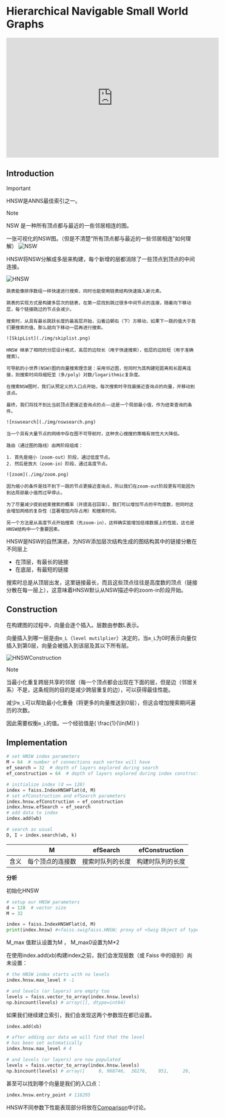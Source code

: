 # Hierarchical Navigable Small World Graphs

<iframe width="560" height="315" src="https://www.youtube.com/embed/QvKMwLjdK-s?si=iHsk1vbQC2IopdL-" title="YouTube video player" frameborder="0" allow="accelerometer; autoplay; clipboard-write; encrypted-media; gyroscope; picture-in-picture; web-share" referrerpolicy="strict-origin-when-cross-origin" allowfullscreen></iframe>

## Introduction

> [!IMPORTANT]  
> HNSW是ANNS最佳索引之一。

> [!NOTE]  
> NSW 是一种所有顶点都与最近的一些邻居相连的图。

一张可视化的NSW图。（但是不清楚“所有顶点都与最近的一些邻居相连”如何理解）
![NSW](./img/NSW.png)

HNSW将NSW分解成多层来构建，每个新增的层都消除了一些顶点到顶点的中间连接。

![HNSW](./img/hnsw.png)

```admonish note title='Probability Skip List'
跳表能像排序数组一样快速进行搜索，同时也能使用链表结构快速插入新元素。

跳表的实现方式是构建多层次的链表，在第一层找到跳过很多中间节点的连接，随着向下移动层，每个链接跳过的节点会减少。

搜索时，从具有最长跳跃长度的最高层开始，沿着边朝右（下）方移动，如果下一跳的值大于我们要搜索的值，那么就向下移动一层再进行搜索。

![SkipList](./img/skiplist.png)

HNSW 继承了相同的分层设计格式，高层的边较长（用于快速搜索），低层的边较短（用于准确搜索）。
```

```admonish note title='Navigable Small World Graphs'
可导航的小世界(NSW)图的向量搜索理念是：采用邻近图，但同时为其构建短距离和长距离连接，则搜索时间将缩短至（多/poly）对数/logarithmic复杂度。

在搜索NSW图时，我们从预定义的入口点开始，每次搜索时寻找最接近查询点的向量，并移动到该点。

最终，我们将找不到比当前顶点更接近查询点的点——这是一个局部最小值，作为结束查询的条件。

![nswsearch](./img/nswsearch.png)

当一个具有大量节点的网络中存在图不可导航时，这种贪心搜搜的策略有效性大大降低。

路由（通过图的路线）由两阶段组成：

1. 首先是缩小（zoom-out）阶段，通过低度节点。
2. 然后是放大（zoom-in）阶段，通过高度节点。

![zoom](./img/zoom.png)

因为缩小的条件是找不到下一跳的节点更接近查询点，所以我们在zoom-out阶段更有可能因为到达局部最小值而过早停止。

为了尽量减少提前结束搜索的概率（并提高召回率），我们可以增加节点的平均度数，但同时这会增加网络的复杂性（显著增加内存占用）和搜索时间。

另一个方法是从高度节点开始搜索（先zoom-in），这样确实能增加低维数据上的性能，这也是HNSW结构中一个重要因素。
```

HNSW是NSW的自然演进，为NSW添加层次结构生成的图结构其中的链接分散在不同层上

- 在顶层，有最长的链接
- 在底层，有最短的链接

搜索时总是从顶层出发，这里链接最长，而且这些顶点往往是高度数的顶点（链接分散在每一层上），这意味着HNSW默认从NSW描述中的zoom-in阶段开始。

## Construction

在构建图的过程中，向量会逐个插入。层数由参数L表示。

向量插入到哪一层是由`m_L`（`level mutilplier`）决定的，当`m_L`为0时表示向量仅插入到第0层，向量会被插入到该层及其以下所有层。

![HNSWConstruction](./img/hnswconstruct.png)

> [!NOTE]
> 当最小化重复跨层共享的邻居（每一个顶点都会出现在下面的层，但是边（邻居关系）不是，这条规则的目的是减少跨层重复的边），可以获得最佳性能。
>
> 减少`m_L`可以帮助最小化重叠（将更多的向量推送到0层），但这会增加搜索期间遍历的次数。
>
> 因此需要权衡`m_L`的值。一个经验值是\( \frac{1}{\ln(M)} \)

<!-- 向量插入图中的过程：
1. 第一阶段：找到待插入的层级和位置
   1. 从顶层开始，找到 -->

## Implementation

```python
# set HNSW index parameters
M = 64  # number of connections each vertex will have
ef_search = 32  # depth of layers explored during search
ef_construction = 64  # depth of layers explored during index construction

# initialize index (d == 128)
index = faiss.IndexHNSWFlat(d, M)
# set efConstruction and efSearch parameters
index.hnsw.efConstruction = ef_construction
index.hnsw.efSearch = ef_search
# add data to index
index.add(wb)

# search as usual
D, I = index.search(wb, k)
```

|   | M | efSearch | efConstruction |
|---|---|----------|----------------|
| 含义 | 每个顶点的连接数 | 搜索时队列的长度 | 构建时队列的长度 |


**分析**

初始化HNSW

```python
# setup our HNSW parameters
d = 128  # vector size
M = 32

index = faiss.IndexHNSWFlat(d, M)
print(index.hnsw) #<faiss.swigfaiss.HNSW; proxy of <Swig Object of type 'faiss::HNSW *' at 0x7f91183ef120> >
```

M_max 值默认设置为M ， M_max0设置为M*2 

在使用index.add(xb)构建index之前，我们会发现层数（或 Faiss 中的级别）尚未设置：

```python
# the HNSW index starts with no levels
index.hnsw.max_level # -1

# and levels (or layers) are empty too
levels = faiss.vector_to_array(index.hnsw.levels)
np.bincount(levels) # array([], dtype=int64)
```

如果我们继续建立索引，我们会发现这两个参数现在都已设置。

```python
index.add(xb)

# after adding our data we will find that the level
# has been set automatically
index.hnsw.max_level # 4

# and levels (or layers) are now populated
levels = faiss.vector_to_array(index.hnsw.levels)
np.bincount(levels) # array([     0, 968746,  30276,    951,     26,      1], dtype=int64)
```

甚至可以找到哪个向量是我们的入口点：

```python
index.hnsw.entry_point # 118295
```

HNSW不同参数下性能表现部分将放在[Comparison](../comparison.md)中讨论。
